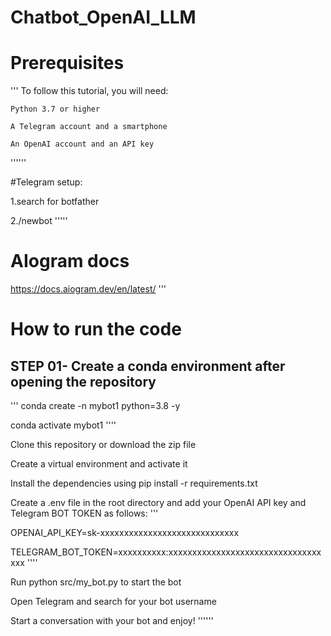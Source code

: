 # Chatbot_OpenAI_LLM

# Prerequisites

'''
To follow this tutorial, you will need:



    Python 3.7 or higher

    A Telegram account and a smartphone

    An OpenAI account and an API key
''''''

#Telegram setup:

1.search for botfather

2./newbot
''''' 

# AIogram docs

https://docs.aiogram.dev/en/latest/
'''


# How to run the code

## STEP 01- Create a conda environment after opening the repository
'''
conda create -n mybot1 python=3.8 -y

conda activate mybot1
''''


Clone this repository or download the zip file

Create a virtual environment and activate it

Install the dependencies using pip install -r requirements.txt

Create a .env file in the root directory and add your OpenAI API key and Telegram BOT TOKEN as follows:
'''

OPENAI_API_KEY=sk-xxxxxxxxxxxxxxxxxxxxxxxxxxxxx

TELEGRAM_BOT_TOKEN=xxxxxxxxxx:xxxxxxxxxxxxxxxxxxxxxxxxxxxxxxxxxxx
''''


Run python src/my_bot.py to start the bot

Open Telegram and search for your bot username

Start a conversation with your bot and enjoy!
''''''


